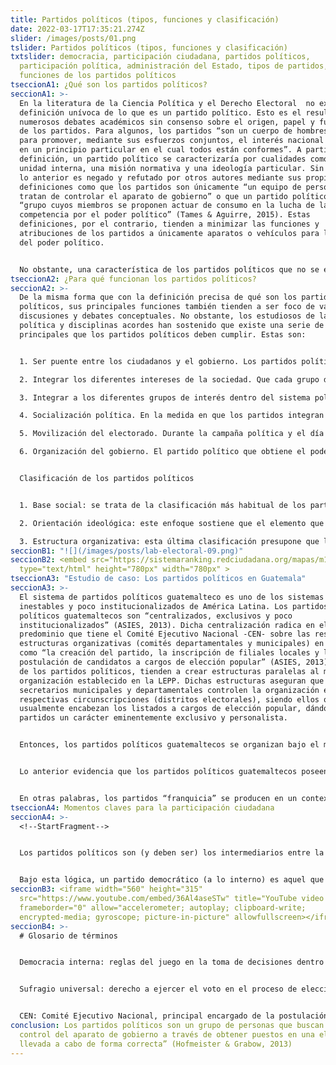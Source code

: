 ```yaml
---
title: Partidos políticos (tipos, funciones y clasificación)
date: 2022-03-17T17:35:21.274Z
slider: /images/posts/01.png
tslider: Partidos políticos (tipos, funciones y clasificación)
txtslider: democracia, participación ciudadana, partidos políticos,
  participación política, administración del Estado, tipos de partidos,
  funciones de los partidos políticos
tseccionA1: ¿Qué son los partidos políticos?
seccionA1: >-
  En la literatura de la Ciencia Política y el Derecho Electoral  no existe una
  definición unívoca de lo que es un partido político. Esto es el resultado de
  numerosos debates académicos sin consenso sobre el origen, papel y funciones
  de los partidos. Para algunos, los partidos “son un cuerpo de hombres unidos
  para promover, mediante sus esfuerzos conjuntos, el interés nacional basados
  en un principio particular en el cual todos están conformes”. A partir de esta
  definición, un partido político se caracterizaría por cualidades como la
  unidad interna, una misión normativa y una ideología particular. Sin embargo,
  lo anterior es negado y refutado por otros autores mediante sus propias
  definiciones como que los partidos son únicamente “un equipo de personas que
  tratan de controlar el aparato de gobierno” o que un partido político es un
  “grupo cuyos miembros se proponen actuar de consumo en la lucha de la
  competencia por el poder político” (Tames & Aguirre, 2015). Estas
  definiciones, por el contrario, tienden a minimizar las funciones y
  atribuciones de los partidos a únicamente aparatos o vehículos para la disputa
  del poder político. 


  No obstante, una característica de los partidos políticos que no se encuentra en ninguna disputa teórica es que estos son formas especiales de organizaciones políticas. Los partidos políticos no deben confundirse con otros grupos sociales como los grupos de interés o las asociaciones particulares. Estos participan en los procesos electorales, dentro de un contexto democrático (elecciones limpias y periódicas, con libertades políticas y sufragio universal) y en búsqueda de implementar su proyecto político. De ahí que una de las definiciones más consensuadas sobre que es un partido político es que se trata de “un grupo de personas que buscan el control del aparato de gobierno a través de obtener puestos en una elección llevada a cabo de forma correcta” (Hofmeister & Grabow, 2013). Otra definición que sustenta ese consenso es la de Giovanni Sartori, que propone que los partidos políticos son  “cualquier grupo político reconocido oficialmente que participa en las elecciones y que es capaz de postular candidatos para cargos públicos a través de las elecciones”. Ambas definiciones reconocen la importancia de la participación de las organizaciones políticas en el proceso electoral y que este les permita acceder a cargos públicos mediante el sufragio universal.
tseccionA2: ¿Para qué funcionan los partidos políticos?
seccionA2: >-
  De la misma forma que con la definición precisa de qué son los partidos
  políticos, sus principales funciones también tienden a ser foco de vastas
  discusiones y debates conceptuales. No obstante, los estudiosos de la ciencia
  política y disciplinas acordes han sostenido que existe una serie de funciones
  principales que los partidos políticos deben cumplir. Estas son:


  1. Ser puente entre los ciudadanos y el gobierno. Los partidos políticos son las instituciones por excelencia para hacer llegar las demandas de los ciudadanos al gobierno.

  2. Integrar los diferentes intereses de la sociedad. Que cada grupo de interés se convirtiera en un partido político, es operativamente imposible. Por lo tanto, los partidos políticos existentes fungen como articuladores de intereses y agendas similares para, posteriormente, materializarlos en política pública. 

  3. Integrar a los diferentes grupos de interés dentro del sistema político. Los partidos políticos, además, aglutinan a los diferentes grupos de interés dándoles la oportunidad de participar en la conformación de la plataforma política del partido. Así, estos integrantes se sienten representados y desarrollan un sentido de lealtad y respeto a las reglas del sistema político.

  4. Socialización política. En la medida en que los partidos integran a los diferentes grupos de interés, les enseñan e integran a las reglas del juego político. Este proceso ayuda a que todos los grupos de la sociedad se acoplen y “jueguen” bajo las mismas reglas. 

  5. Movilización del electorado. Durante la campaña política y el día de las elecciones generales, los partidos políticos son los principales interesados en promover el voto en la ciudadanía. Ya sea a través de la facilitación de información o transporte, los partidos políticos fungen como movilizadores del electorado (los ciudadanos) el día de los comicios. 

  6. Organización del gobierno. El partido político que obtiene el poder mediante los comicios, debe establecer una serie de prioridades y agenda de gobierno acorde al marco de valores e ideología que promovió durante la campaña electoral. 


  Clasificación de los partidos políticos


  1. Base social: se trata de la clasificación más habitual de los partidos, pues esta tiende a dividirlos entre obreros y burgueses, aunque también entran partidos campesinos o populistas. Lo que define la naturaleza de estos partidos son los clivajes sociales (divisiones sociales políticamente relevantes), es decir, las líneas de ruptura que separan a los miembros de la comunidad y componen a la sociedad en cuestión. 

  2. Orientación ideológica: este enfoque sostiene que el elemento que determina la acción de los partidos no es su composición social (base social) sino su orientación ideológica. Por ende, esta tipología separa a los partidos entre los ejes de derecha-izquierda según sus ideas políticas. A pesar de la ambigüedad entre ambos espectros, es tradicionalmente aceptada la afirmación de que la izquierda propone una mayor intervención del estado en la economía, acentuando el valor de la igualdad, mientras la derecha sostiene la no intervención del estado y la primacía del mercado, acentuando el valor de la libertad (Bobbio, 1995). 

  3. Estructura organizativa: esta última clasificación presupone que los partidos políticos, como cualquier otra organización, se mueven y accionan según fines que trascienden a los objetivos que les dieron origen. En otras palabras, el reconocer a los partidos a través de su estructura de organización permite categorizarlos según el grado de su institucionalización. Los partidos establecen estrategias de adaptación (mutan) que los acerca o aleja al aparato burocrático dentro del que funcionan; el Estado.
seccionB1: "![](/images/posts/lab-electoral-09.png)"
seccionB2: <embed src="https://sistemaranking.redciudadana.org/mapas/m1c"
  type="text/html" height="780px" width="780px" >
tseccionA3: "Estudio de caso: Los partidos políticos en Guatemala"
seccionA3: >-
  El sistema de partidos políticos guatemalteco es uno de los sistemas más
  inestables y poco institucionalizados de América Latina. Los partidos
  políticos guatemaltecos son “centralizados, exclusivos y poco
  institucionalizados” (ASIES, 2013). Dicha centralización radica en el
  predominio que tiene el Comité Ejecutivo Nacional -CEN- sobre las restantes
  estructuras organizativas (comités departamentales y municipales) en aspectos
  como “la creación del partido, la inscripción de filiales locales y la
  postulación de candidatos a cargos de elección popular” (ASIES, 2013). Los CEN
  de los partidos políticos, tienden a crear estructuras paralelas al modelo de
  organización establecido en la LEPP. Dichas estructuras aseguran que los
  secretarios municipales y departamentales controlen la organización en sus
  respectivas circunscripciones (distritos electorales), siendo ellos quienes
  usualmente encabezan los listados a cargos de elección popular, dándole a los
  partidos un carácter eminentemente exclusivo y personalista. 


  Entonces, los partidos políticos guatemaltecos se organizan bajo el modelo de partidos franquicia. Estos partidos franquicia son inestables y se encuentran conformados por organizaciones paralelas que pertenecen a líderes locales y no son fieles al partido como tal, combinando un enfoque electoral con un alto nivel de centralización en la toma de decisiones (ASIES, 2013). Los CEN ceden en época electoral la “marca” (o franquicia, en este caso) del partido a algún candidato municipal. Este candidato se da a la tarea de crear y mantener la organización partidaria municipal, necesaria para la vigencia legal del partido, y promocionar a los candidatos a presidente y diputado en el municipio. No obstante, esta relación –casi contractual- suele culminar al finalizar el período electoral e iniciar uno nuevo. 


  Lo anterior evidencia que los partidos políticos guatemaltecos poseen el incentivo para mantener un minimalismo organizacional, es decir, mantenerse únicamente en torno a los requisitos mínimos legales que exige la ley para tener organización nacional: 50 municipios y 12 departamentos. Este minimalismo organizacional se nutre principalmente de dos incentivos. Por una parte, el incentivo lógico de mantener bajos los costos de organización partidaria y, por otra parte, “permitir que el CEN del partido mantenga el control sobre la nominación de candidaturas en aquellos municipios y departamentos en donde no existe organización formal” (CICIG, 2019). Aunque, como ha señalado Lemus (2013), en esos municipios en donde no existe una organización partidaria formal, las agrupaciones políticas sí establecen una organización informal o paralela, que sirve para cumplir los designios de la cúpula partidaria.


  En otras palabras, los partidos “franquicia” se producen en un contexto en el que los partidos tienen un enfoque de organización y estructura estrictamente electoral, y en el que tanto los CEN como los líderes locales calculan la fortaleza electoral de la otra parte, en tanto los vacíos y tergiversaciones de la legislación electoral se los han permitido; hasta el momento (Aguilar, 2020).
tseccionA4: Momentos claves para la participación ciudadana
seccionA4: >-
  <!--StartFragment-->


  Los partidos políticos son (y deben ser) los intermediarios entre la ciudadanía y el Estado y la administración pública. Por lo tanto, los partidos políticos resultan ser instituciones o pilares fundamentales de cualquier democracia representativa; al punto que se escucha la afirmación de que no existe democracia sin partidos. No obstante, si bien los partidos deben jugar en el contexto democrático, recientemente ha surgido un debate académico sobre si estos partidos políticos deberían de ser, asimismo, internamente democráticos. En otras palabras, sobre si los partidos deben abrir aún más sus espacios de participación y toma de decisiones a la ciudadanía interesada, haciendo hincapié en sus afiliados y militantes. 


  Bajo esta lógica, un partido democrático (a lo interno) es aquel que incluye a sus afiliados en la toma de decisiones importantes como la elección de autoridades, elección de candidatos y de plataformas políticas (Lemus, 2012). Por lo tanto, la participación en los procesos internos de elección y toma de decisión, es un momento sumamente relevante para la participación ciudadana efectiva. La afiliación a un partido político conlleva una serie de derechos internos, entre los cuáles destaca la posibilidad de participar de manera directa en la elección de los candidatos a presentar el día de la elección popular, así como los miembros del Comité Ejecutivo Nacional y otras instancias a lo interno del partido. Estas formas de participación abren la puerta a los militantes y afiliados de los partidos para tener incidencia en quiénes serán los tomadores de decisión y representantes dentro del partido.
seccionB3: <iframe width="560" height="315"
  src="https://www.youtube.com/embed/36Al4aseSTw" title="YouTube video player"
  frameborder="0" allow="accelerometer; autoplay; clipboard-write;
  encrypted-media; gyroscope; picture-in-picture" allowfullscreen></iframe>
seccionB4: >-
  # Glosario de términos


  Democracia interna: reglas del juego en la toma de decisiones dentro de un partido político y que éstas sean el resultado de la participación de sus miembros (y afiliados), en especial en la elección de sus dirigentes y candidatos. 


  Sufragio universal: derecho a ejercer el voto en el proceso de elección de los representantes a los distintos cargos públicos. 


  CEN: Comité Ejecutivo Nacional, principal encargado de la postulación y toma de decisiones a lo interno de los partidos políticos guatemaltecos.
conclusion: Los partidos políticos son un grupo de personas que buscan el
  control del aparato de gobierno a través de obtener puestos en una elección
  llevada a cabo de forma correcta” (Hofmeister & Grabow, 2013)
---
```

